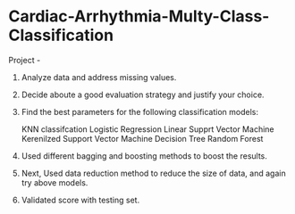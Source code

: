 # Cardiac-Arrhythmia-Multy-Class-Classification

Project - 
1. Analyze data and address missing values.
2. Decide aboute a good evaluation strategy and justify your choice.
3. Find the best parameters for the following classification models:

    KNN classifcation
    Logistic Regression
    Linear Supprt Vector Machine
    Kerenilzed Support Vector Machine
    Decision Tree
    Random Forest

4. Used different bagging and boosting methods to boost the results.

5. Next, Used data reduction method to reduce the size of data, and again try above models.

6. Validated score with testing set. 
